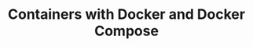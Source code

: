 ---
_db_id: 1011
content_type: topic
tags:
- kubernetes
title: Containers with Docker and Docker Compose
---